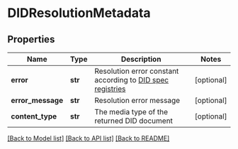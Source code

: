 # DIDResolutionMetadata

## Properties
Name | Type | Description | Notes
------------ | ------------- | ------------- | -------------
**error** | **str** | Resolution error constant according to [DID spec registries](https://www.w3.org/TR/did-spec-registries/#error) | [optional] 
**error_message** | **str** | Resolution error message | [optional] 
**content_type** | **str** | The media type of the returned DID document | [optional] 

[[Back to Model list]](../README.md#documentation-for-models) [[Back to API list]](../README.md#documentation-for-api-endpoints) [[Back to README]](../README.md)

